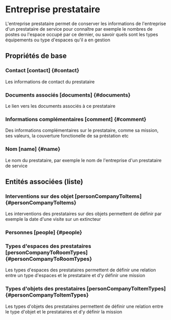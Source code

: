 # Entreprise prestataire
<!--- THIS FILE IS GENERATED PLEASE DO NOT EDIT IT DIRECTLY --->

L'entreprise prestataire permet de conserver les informations de l'entreprise d'un prestataire de service pour connaître par exemple le nombres de postes ou l'espace occupé par ce dernier, ou savoir quels sont les types équipements ou type d'espaces qu'il a en gestion

## Propriétés de base

### Contact [contact] {#contact}
        
Les informations de contact du prestataire
### Documents associés [documents] {#documents}
        
Le lien vers les documents associés à ce prestataire
### Informations complémentaires [comment] {#comment}
        
Des informations complémentaires sur le prestataire, comme sa mission, ses valeurs, la couverture fonctionelle de sa préstation etc
### Nom [name] {#name}
        
Le nom du prestataire, par exemple le nom de l'entreprise d'un prestataire de service



## Entités associées (liste)

### Interventions sur des objet [personCompanyToItems] {#personCompanyToItems}
        
Les interventions des prestataires sur des objets permettent de définir par exemple la date d'une visite sur un extincteur
### Personnes [people] {#people}
        

### Types d'espaces des prestataires [personCompanyToRoomTypes] {#personCompanyToRoomTypes}
        
Les types d'espaces des prestataires permettent de définir une relation entre un type d'espaces et le prestataire et d'y définir une mission
### Types d'objets des prestataires [personCompanyToItemTypes] {#personCompanyToItemTypes}
        
Les types d'objets des prestataires permettent de définir une relation entre le type d'objet et le prestataires et d'y définir la mission



